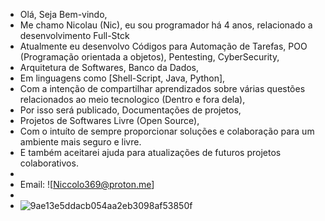 - Olá, Seja Bem-vindo,
- Me chamo Nicolau (Nic), eu sou programador há 4 anos, relacionado a desenvolvimento Full-Stck
- Atualmente eu desenvolvo Códigos para Automação de Tarefas, POO (Programação orientada a objetos), Pentesting, CyberSecurity,
- Arquitetura de Softwares, Banco da Dados,
- Em linguagens como [Shell-Script, Java, Python],
- Com a intenção de compartilhar aprendizados sobre várias questões relacionados ao meio tecnologico (Dentro e fora dela),
- Por isso será publicado, Documentações de projetos,
- Projetos de Softwares Livre (Open Source),
- Com o intuíto de sempre proporcionar soluções e colaboração para um ambiente mais seguro e livre.
- E também aceitarei ajuda para atualizações de futuros projetos colaborativos.
- 
- Email: ![Niccolo369@proton.me]
- 
- ![9ae13e5ddacb054aa2eb3098af53850f](https://github.com/Nicolau-369/Nicolau-369/assets/160781135/87727c47-e6db-4a91-b3cd-044450e2a3b8)


